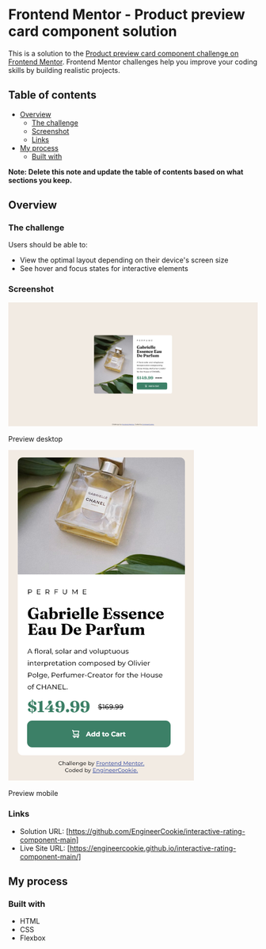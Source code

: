 # Frontend Mentor - Product preview card component solution

This is a solution to the [Product preview card component challenge on Frontend Mentor](https://www.frontendmentor.io/challenges/product-preview-card-component-GO7UmttRfa). Frontend Mentor challenges help you improve your coding skills by building realistic projects. 

## Table of contents

- [Overview](#overview)
  - [The challenge](#the-challenge)
  - [Screenshot](#screenshot)
  - [Links](#links)
- [My process](#my-process)
  - [Built with](#built-with)


**Note: Delete this note and update the table of contents based on what sections you keep.**

## Overview

### The challenge

Users should be able to:

- View the optimal layout depending on their device's screen size
- See hover and focus states for interactive elements

### Screenshot

![](finished/Finished%20desktop.png)

Preview desktop

![](finished/Finished%20mobile.png)

Preview mobile

### Links

- Solution URL: [https://github.com/EngineerCookie/interactive-rating-component-main]
- Live Site URL: [https://engineercookie.github.io/interactive-rating-component-main/]

## My process

### Built with

- HTML
- CSS
- Flexbox
